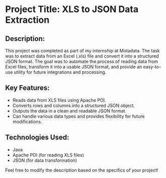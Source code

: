 # Project Title: XLS to JSON Data Extraction

## Description:
This project was completed as part of my internship at Motadata. The task was to extract data from an Excel (.xls) file and convert it into a structured JSON format. The goal was to automate the process of reading data from Excel files, transform it into a usable JSON format, and provide an easy-to-use utility for future integrations and processing.

## Key Features:
- Reads data from XLS files using Apache POI.
- Converts rows and columns into a structured JSON object.
- Outputs the data in a clean and readable JSON format.
- Can handle various data types and provides flexibility for future modifications.

## Technologies Used:
- Java
- Apache POI (for reading XLS files)
- JSON (for data transformation)

Feel free to modify the description based on the specifics of your project!
